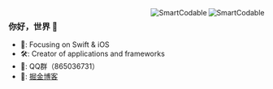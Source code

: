 <img align="right" src="https://github-readme-stats.vercel.app/api?username=iAmMccc&show_icons=true" alt="SmartCodable" />

<img align="right" src="https://github-readme-stats.vercel.app/api?username=iAmMccc&show_icons=true&cache_seconds=30" alt="SmartCodable" />

### 你好，世界 👋

- 📌: Focusing on Swift & iOS
- 🛠️: Creator of applications and frameworks
- 💬: QQ群（865036731）
- 👀: [掘金博客](https://juejin.cn/user/1195919486232615)
